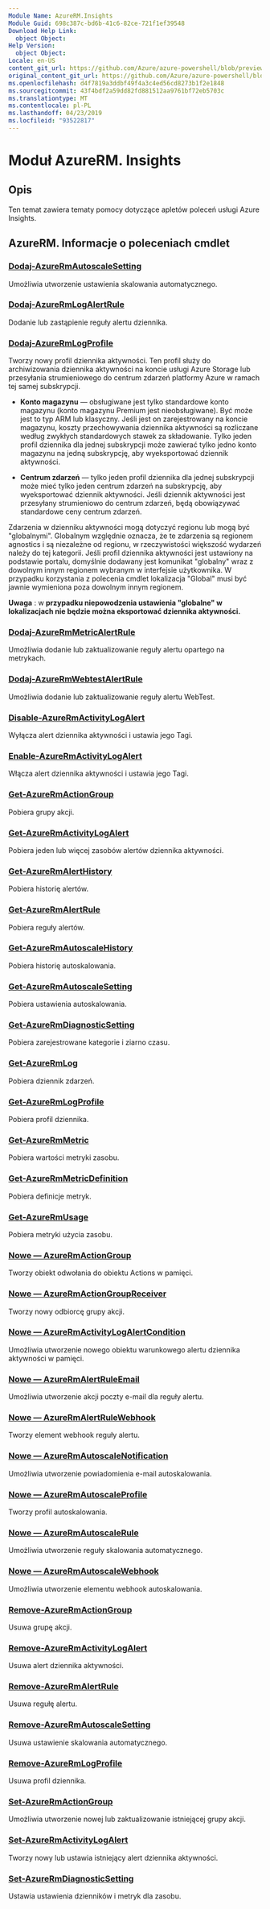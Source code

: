 ```yaml
---
Module Name: AzureRM.Insights
Module Guid: 698c387c-bd6b-41c6-82ce-721f1ef39548
Download Help Link:
  object Object: 
Help Version:
  object Object: 
Locale: en-US
content_git_url: https://github.com/Azure/azure-powershell/blob/preview/src/ResourceManager/Insights/Commands.Insights/help/AzureRM.Insights.md
original_content_git_url: https://github.com/Azure/azure-powershell/blob/preview/src/ResourceManager/Insights/Commands.Insights/help/AzureRM.Insights.md
ms.openlocfilehash: d4f7819a3ddbf49f4a3c4ed56cd8273b1f2e1848
ms.sourcegitcommit: 43f4bdf2a59dd82fd881512aa9761bf72eb5703c
ms.translationtype: MT
ms.contentlocale: pl-PL
ms.lasthandoff: 04/23/2019
ms.locfileid: "93522817"
---
```

# Moduł AzureRM. Insights
## Opis
Ten temat zawiera tematy pomocy dotyczące apletów poleceń usługi Azure Insights.

## AzureRM. Informacje o poleceniach cmdlet
### [Dodaj-AzureRmAutoscaleSetting](Add-AzureRmAutoscaleSetting.md)
Umożliwia utworzenie ustawienia skalowania automatycznego.

### [Dodaj-AzureRmLogAlertRule](Add-AzureRmLogAlertRule.md)
Dodanie lub zastąpienie reguły alertu dziennika.

### [Dodaj-AzureRmLogProfile](Add-AzureRmLogProfile.md)
Tworzy nowy profil dziennika aktywności. Ten profil służy do archiwizowania dziennika aktywności na koncie usługi Azure Storage lub przesyłania strumieniowego do centrum zdarzeń platformy Azure w ramach tej samej subskrypcji. 

- **Konto magazynu** — obsługiwane jest tylko standardowe konto magazynu (konto magazynu Premium jest nieobsługiwane). Być może jest to typ ARM lub klasyczny. Jeśli jest on zarejestrowany na koncie magazynu, koszty przechowywania dziennika aktywności są rozliczane według zwykłych standardowych stawek za składowanie. Tylko jeden profil dziennika dla jednej subskrypcji może zawierać tylko jedno konto magazynu na jedną subskrypcję, aby wyeksportować dziennik aktywności. 

- **Centrum zdarzeń** — tylko jeden profil dziennika dla jednej subskrypcji może mieć tylko jeden centrum zdarzeń na subskrypcję, aby wyeksportować dziennik aktywności. Jeśli dziennik aktywności jest przesyłany strumieniowo do centrum zdarzeń, będą obowiązywać standardowe ceny centrum zdarzeń. 

Zdarzenia w dzienniku aktywności mogą dotyczyć regionu lub mogą być "globalnymi". Globalnym względnie oznacza, że te zdarzenia są regionem agnostics i są niezależne od regionu, w rzeczywistości większość wydarzeń należy do tej kategorii. Jeśli profil dziennika aktywności jest ustawiony na podstawie portalu, domyślnie dodawany jest komunikat "globalny" wraz z dowolnym innym regionem wybranym w interfejsie użytkownika. W przypadku korzystania z polecenia cmdlet lokalizacja "Global" musi być jawnie wymieniona poza dowolnym innym regionem. 

**Uwaga** : w **przypadku niepowodzenia ustawienia "globalne" w lokalizacjach nie będzie można eksportować dziennika aktywności.** 

### [Dodaj-AzureRmMetricAlertRule](Add-AzureRmMetricAlertRule.md)
Umożliwia dodanie lub zaktualizowanie reguły alertu opartego na metrykach.

### [Dodaj-AzureRmWebtestAlertRule](Add-AzureRmWebtestAlertRule.md)
Umożliwia dodanie lub zaktualizowanie reguły alertu WebTest.

### [Disable-AzureRmActivityLogAlert](Disable-AzureRmActivityLogAlert.md)
Wyłącza alert dziennika aktywności i ustawia jego Tagi.

### [Enable-AzureRmActivityLogAlert](Enable-AzureRmActivityLogAlert.md)
Włącza alert dziennika aktywności i ustawia jego Tagi.

### [Get-AzureRmActionGroup](Get-AzureRmActionGroup.md)
Pobiera grupy akcji.

### [Get-AzureRmActivityLogAlert](Get-AzureRmActivityLogAlert.md)
Pobiera jeden lub więcej zasobów alertów dziennika aktywności.

### [Get-AzureRmAlertHistory](Get-AzureRmAlertHistory.md)
Pobiera historię alertów.

### [Get-AzureRmAlertRule](Get-AzureRmAlertRule.md)
Pobiera reguły alertów.

### [Get-AzureRmAutoscaleHistory](Get-AzureRmAutoscaleHistory.md)
Pobiera historię autoskalowania.

### [Get-AzureRmAutoscaleSetting](Get-AzureRmAutoscaleSetting.md)
Pobiera ustawienia autoskalowania.

### [Get-AzureRmDiagnosticSetting](Get-AzureRmDiagnosticSetting.md)
Pobiera zarejestrowane kategorie i ziarno czasu.

### [Get-AzureRmLog](Get-AzureRmLog.md)
Pobiera dziennik zdarzeń.

### [Get-AzureRmLogProfile](Get-AzureRmLogProfile.md)
Pobiera profil dziennika.

### [Get-AzureRmMetric](Get-AzureRmMetric.md)
Pobiera wartości metryki zasobu.

### [Get-AzureRmMetricDefinition](Get-AzureRmMetricDefinition.md)
Pobiera definicje metryk.

### [Get-AzureRmUsage](Get-AzureRmUsage.md)
Pobiera metryki użycia zasobu.

### [Nowe — AzureRmActionGroup](New-AzureRmActionGroup.md)
Tworzy obiekt odwołania do obiektu Actions w pamięci.

### [Nowe — AzureRmActionGroupReceiver](New-AzureRmActionGroupReceiver.md)
Tworzy nowy odbiorcę grupy akcji.

### [Nowe — AzureRmActivityLogAlertCondition](New-AzureRmActivityLogAlertCondition.md)
Umożliwia utworzenie nowego obiektu warunkowego alertu dziennika aktywności w pamięci.

### [Nowe — AzureRmAlertRuleEmail](New-AzureRmAlertRuleEmail.md)
Umożliwia utworzenie akcji poczty e-mail dla reguły alertu.

### [Nowe — AzureRmAlertRuleWebhook](New-AzureRmAlertRuleWebhook.md)
Tworzy element webhook reguły alertu.

### [Nowe — AzureRmAutoscaleNotification](New-AzureRmAutoscaleNotification.md)
Umożliwia utworzenie powiadomienia e-mail autoskalowania.

### [Nowe — AzureRmAutoscaleProfile](New-AzureRmAutoscaleProfile.md)
Tworzy profil autoskalowania.

### [Nowe — AzureRmAutoscaleRule](New-AzureRmAutoscaleRule.md)
Umożliwia utworzenie reguły skalowania automatycznego.

### [Nowe — AzureRmAutoscaleWebhook](New-AzureRmAutoscaleWebhook.md)
Umożliwia utworzenie elementu webhook autoskalowania.

### [Remove-AzureRmActionGroup](Remove-AzureRmActionGroup.md)
Usuwa grupę akcji.

### [Remove-AzureRmActivityLogAlert](Remove-AzureRmActivityLogAlert.md)
Usuwa alert dziennika aktywności.

### [Remove-AzureRmAlertRule](Remove-AzureRmAlertRule.md)
Usuwa regułę alertu.

### [Remove-AzureRmAutoscaleSetting](Remove-AzureRmAutoscaleSetting.md)
Usuwa ustawienie skalowania automatycznego.

### [Remove-AzureRmLogProfile](Remove-AzureRmLogProfile.md)
Usuwa profil dziennika.

### [Set-AzureRmActionGroup](Set-AzureRmActionGroup.md)
Umożliwia utworzenie nowej lub zaktualizowanie istniejącej grupy akcji.

### [Set-AzureRmActivityLogAlert](Set-AzureRmActivityLogAlert.md)
Tworzy nowy lub ustawia istniejący alert dziennika aktywności.

### [Set-AzureRmDiagnosticSetting](Set-AzureRmDiagnosticSetting.md)
Ustawia ustawienia dzienników i metryk dla zasobu.

